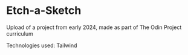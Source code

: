 # Etch-a-Sketch

Upload of a project from early 2024, made as part of The Odin Project curriculum

Technologies used: Tailwind
